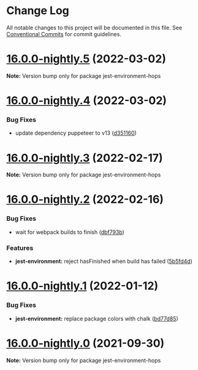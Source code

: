 # Change Log

All notable changes to this project will be documented in this file.
See [Conventional Commits](https://conventionalcommits.org) for commit guidelines.

# [16.0.0-nightly.5](https://github.com/xing/hops/compare/v16.0.0-nightly.4...v16.0.0-nightly.5) (2022-03-02)

**Note:** Version bump only for package jest-environment-hops





# [16.0.0-nightly.4](https://github.com/xing/hops/compare/v16.0.0-nightly.3...v16.0.0-nightly.4) (2022-03-02)


### Bug Fixes

* update dependency puppeteer to v13 ([d351160](https://github.com/xing/hops/commit/d3511607d204c09d50a2217d3d731c0688ec62c2))





# [16.0.0-nightly.3](https://github.com/xing/hops/compare/v16.0.0-nightly.2...v16.0.0-nightly.3) (2022-02-17)

**Note:** Version bump only for package jest-environment-hops





# [16.0.0-nightly.2](https://github.com/xing/hops/compare/v16.0.0-nightly.1...v16.0.0-nightly.2) (2022-02-16)


### Bug Fixes

* wait for webpack builds to finish ([dbf793b](https://github.com/xing/hops/commit/dbf793b74ecb88374a1f6b71f5119bb19744682d))


### Features

* **jest-environment:** reject hasFinished when build has failed ([5b5fd4d](https://github.com/xing/hops/commit/5b5fd4d6f84c17ac6fb917f5fe20ad683de79484))





# [16.0.0-nightly.1](https://github.com/xing/hops/compare/v16.0.0-nightly.0...v16.0.0-nightly.1) (2022-01-12)


### Bug Fixes

* **jest-environment:** replace package colors with chalk ([bd77d85](https://github.com/xing/hops/commit/bd77d8572e08ca4f372bed683c90b74aae766eba))





# [16.0.0-nightly.0](https://github.com/xing/hops/compare/v15.0.0...v16.0.0-nightly.0) (2021-09-30)

**Note:** Version bump only for package jest-environment-hops
